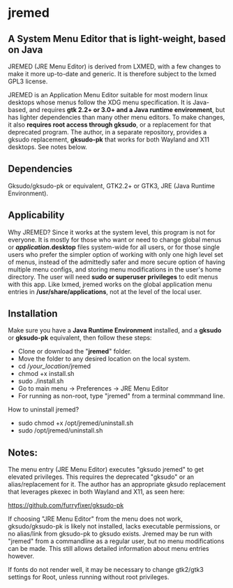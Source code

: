 # jremed
## A System Menu Editor that is light-weight, based on Java

JREMED (JRE Menu Editor) is derived from LXMED, with a few changes to make it more up-to-date and generic. It is therefore subject to the lxmed GPL3 license.

JREMED is an Application Menu Editor suitable for most modern linux desktops whose menus follow the XDG menu specification.  It is Java-based, and requires **gtk 2.2+ or 3.0+ and a Java runtime environment**, but has lighter dependencies than many other menu editors.  To make changes, it also **requires root access through gksudo**, or a replacement for that deprecated program.  The author, in a separate repository, provides a gksudo replacement, **gksudo-pk** that works for both Wayland and X11 desktops. See notes below.

## Dependencies

Gksudo/gksudo-pk or equivalent, GTK2.2+ or GTK3, JRE (Java Runtime Environment).

## Applicability

Why JREMED?  Since it works at the system level, this program is not for everyone.  It is mostly for those who want or need to change global menus or **_application_.desktop** files system-wide for all users, or for those single users who prefer the simpler option of working with only one high level set of menus, instead of the admittedly safer and more secure option of having multiple menu configs, and storing menu modifications in the user's home directory. The user will need **sudo or superuser privileges** to edit menus with this app. Like lxmed, jremed works on the global application menu entries in **/usr/share/applications**, not at the level of the local user.

## Installation

Make sure you have a **Java Runtime Environment** installed, and a **gksudo** or **gksudo-pk** equivalent, then follow these steps:

- Clone or download the "**jremed**" folder.
- Move the folder to any desired location on the local system.
- cd  /_your_location_/jremed
- chmod +x install.sh
- sudo ./install.sh
- Go to main menu -> Preferences -> JRE Menu Editor
- For running as non-root, type "jremed" from a terminal commmand line.

How to uninstall jremed?

- sudo chmod +x /opt/jremed/uninstall.sh
- sudo /opt/jremed/uninstall.sh

## Notes:

The menu entry (JRE Menu Editor) executes "gksudo jremed" to get elevated privileges. This requires the deprecated "gksudo" or an alias/replacement for it. The author has an appropriate gksudo replacement that leverages pkexec in both Wayland and X11, as seen here:

https://github.com/furryfixer/gksudo-pk

If choosing "JRE Menu Editor" from the menu does not work, gksudo/gksudo-pk is likely not installed, lacks executable permissions, or no alias/link from gksudo-pk to gksudo exists. Jremed may be run with "jremed" from a commandline as a regular user, but no menu modifications can be made. This still allows detailed information about menu entries however.

If fonts do not render well, it may be necessary to change gtk2/gtk3 settings for Root, unless running without root privileges.
